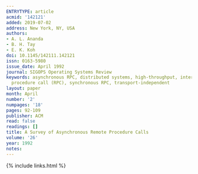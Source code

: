 ```yaml
---
ENTRYTYPE: article
acmid: '142121'
added: 2019-07-02
address: New York, NY, USA
authors:
- A. L. Ananda
- B. H. Tay
- E. K. Koh
doi: 10.1145/142111.142121
issn: 0163-5980
issue_date: April 1992
journal: SIGOPS Operating Systems Review
keywords: asynchronous RPC, distributed systems, high-throughput, interprocess communication (IPC), intra-machine call, low-latency, parallelism, remote
  procedure call (RPC), synchronous RPC, transport-independent
layout: paper
month: April
number: '2'
numpages: '18'
pages: 92-109
publisher: ACM
read: false
readings: []
title: A Survey of Asynchronous Remote Procedure Calls
volume: '26'
year: 1992
notes:
---
```

{% include links.html %}
